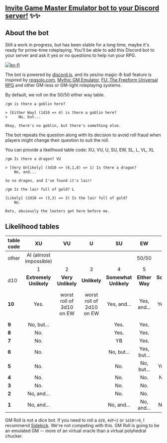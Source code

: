 
## [Invite Game Master Emulator bot to your Discord server!](https://discordapp.com/api/oauth2/authorize?client_id=464728785107812352&permissions=0&scope=bot) ✨✨

## About the bot

Still a work in progress, but has been stable for a long time, maybe it's ready for prime-time roleplaying. You'll be able to add this Discord bot to your server and ask it yes or no questions to help run your RPG.

[![ko-fi](https://www.ko-fi.com/img/donate_sm.png)](https://ko-fi.com/N4N4FYVF)


The bot is powered by [discord.js](https://discord.js.org), and its yes/no magic-8-ball feature is inspired by [rpgsolo.com](http://rpgsolo.com/), [Mythic GM Emulator](http://www.wordmillgames.com/mythic-game-master-emulator.html), [FU: The Freeform Universal RPG](http://freeformuniversal.com/) and other GM-less or GM-light roleplaying systems.

By default, we roll on the 50/50 either way table.
```
/gm is there a goblin here?

> [Either Way] (1d10 => 4) is there a goblin here?
>     No, but...

Okay, there's no goblin, but there's something else.
```
The bot repeats the question along with its decision to avoid roll fraud when players might change their question to suit the roll.

You can provide a likelihood table code: XU, VU, U, SU, EW, SL, L, VL, XL
```
/gm Is there a dragon? VU

> [Very Unlikely] (3d10 => (6,1,8) => 1) Is there a dragon?
    No, and...

So no dragon, and I've found it's lair!

/gm Is the lair full of gold? L

[Likely] (2d10 => (3,3) => 3) Is the lair full of gold?
    No.

Rats, obviously the looters got here before me.
```

## Likelihood tables

| table code   |           XU           |            VU            |             U            |           SU          |       EW       |          SL         |            L            |            VL           |          XL          |
|--------------|:----------------------:|:------------------------:|:------------------------:|:---------------------:|:--------------:|:-------------------:|:-----------------------:|:-----------------------:|:--------------------:|
| other        | AI (almost impossible) |                          |                          |                       |      50/50     |                     |                         |                         | ST (sure thing) |
|              |            1           |             2            |             3            |           4           |        5       |          6          |            7            |            8            |           9          |
| d10          | **Extremely Unlikely** |     **Very Unlikely**    |       **Unlikely**       | **Somewhat Unlikely** | **Either Way** | **Somewhat Likely** |        **Likely**       |     **Very Likely**     | **Extremely Likely** |
| **10**       |          Yes.          | worst roll of 3d10 on EW | worst roll of 2d10 on EW |      Yes, and...      |   Yes, and...  |     Yes, and...     | best roll of 2d10 on EW | best roll of 3d10 on EW |      Yes, and...     |
| **9**        |       No, but...       |                          |                          |          Yes.         |      Yes.      |         Yes.        |                         |                         |      Yes, and...     |
| **8**        |           No.          |                          |                          |          Yes.         |      Yes.      |         Yes.        |                         |                         |         Yes.         |
| **7**        |           No.          |                          |                          |           YB          |      Yes.      |         Yes.        |                         |                         |         Yes.         |
| **6**        |           No.          |                          |                          |       No, but...      |   Yes, but...  |         Yes.        |                         |                         |         Yes.         |
| **5**        |           No.          |                          |                          |          No.          |   No, but...   |     Yes, but...     |                         |                         |         Yes.         |
| **4**        |           No.          |                          |                          |          No.          |       No.      |      No, but...     |                         |                         |         Yes.         |
| **3**        |           No.          |                          |                          |          No.          |       No.      |         No.         |                         |                         |         Yes.         |
| **2**        |       No, and...       |                          |                          |          No.          |       No.      |         No.         |                         |                         |      Yes, but...     |
| **1**        |       No, and...       |                          |                          |       No, and...      |   No, and...   |      No, and...     |                         |                         |          No.         |

GM Roll is not a dice bot. If you need to roll a `d20`, `4dF+2` or `1d10!>9`, I recommend [Sidekick](https://github.com/ArtemGr/Sidekick/). We're not competing with this. GM Roll is going to be an emulated GM -- more of an virtual oracle than a virtual polyhedral chucker.

